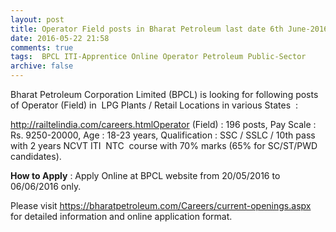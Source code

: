 ```yaml
---
layout: post
title: Operator Field posts in Bharat Petroleum last date 6th June-2016   
date: 2016-05-22 21:58
comments: true
tags:  BPCL ITI-Apprentice Online Operator Petroleum Public-Sector 
archive: false
---
```

Bharat Petroleum Corporation Limited (BPCL) is looking for following posts of Operator (Field) in  LPG Plants / Retail Locations in various States  :


http://railtelindia.com/careers.htmlOperator (Field) : 196 posts, Pay Scale : Rs. 9250-20000, Age : 18-23 years, Qualification : SSC / SSLC / 10th pass with 2 years NCVT ITI  NTC  course with 70% marks (65% for SC/ST/PWD candidates).  


**How to Apply** : Apply Online at BPCL website from 20/05/2016 to 06/06/2016 only.  

Please visit <https://bharatpetroleum.com/Careers/current-openings.aspx>  for detailed information and online application format.